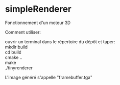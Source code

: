 # simpleRenderer  
 Fonctionnement d'un moteur 3D  

Comment utiliser:  
  
ouvrir un terminal dans le répertoire du dépôt et taper:  
mkdir build  
cd build  
cmake ..  
make  
./tinyrenderer  
  
L'image généré s'appelle "framebuffer.tga"  
